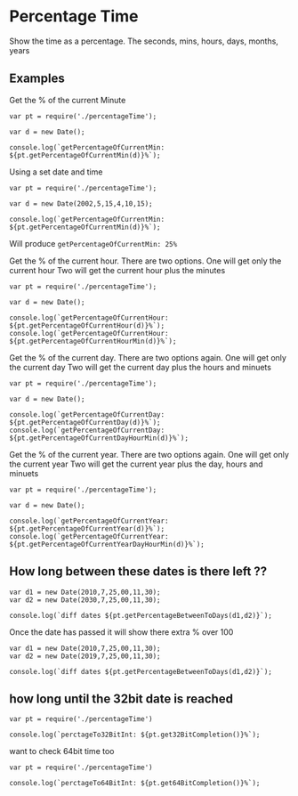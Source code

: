 # Percentage Time
Show the time as a percentage.
The seconds, mins, hours, days, months, years

## Examples
Get the % of the current Minute

```
var pt = require('./percentageTime');

var d = new Date();

console.log(`getPercentageOfCurrentMin: ${pt.getPercentageOfCurrentMin(d)}%`);
```
Using a set date and time

```
var pt = require('./percentageTime');

var d = new Date(2002,5,15,4,10,15);

console.log(`getPercentageOfCurrentMin: ${pt.getPercentageOfCurrentMin(d)}%`);
```
Will produce `getPercentageOfCurrentMin: 25%`

Get the % of the current hour. There are two options.
One will get only the current hour
Two will get the current hour plus the minutes

```
var pt = require('./percentageTime');

var d = new Date();

console.log(`getPercentageOfCurrentHour: ${pt.getPercentageOfCurrentHour(d)}%`);
console.log(`getPercentageOfCurrentHour: ${pt.getPercentageOfCurrentHourMin(d)}%`);
```

Get the % of the current day. There are two options again.
One will get only the current day
Two will get the current day plus the hours and minuets

```
var pt = require('./percentageTime');

var d = new Date();

console.log(`getPercentageOfCurrentDay: ${pt.getPercentageOfCurrentDay(d)}%`);
console.log(`getPercentageOfCurrentDay: ${pt.getPercentageOfCurrentDayHourMin(d)}%`);
```

Get the % of the current year. There are two options again.
One will get only the current year
Two will get the current year plus the day, hours and minuets

```
var pt = require('./percentageTime');

var d = new Date();

console.log(`getPercentageOfCurrentYear: ${pt.getPercentageOfCurrentYear(d)}%`);
console.log(`getPercentageOfCurrentYear: ${pt.getPercentageOfCurrentYearDayHourMin(d)}%`);
```

## How long between these dates is there left ??

```
var d1 = new Date(2010,7,25,00,11,30);
var d2 = new Date(2030,7,25,00,11,30);

console.log(`diff dates ${pt.getPercentageBetweenToDays(d1,d2)}`);

```
Once the date has passed it will show there extra % over 100

```
var d1 = new Date(2010,7,25,00,11,30);
var d2 = new Date(2019,7,25,00,11,30);

console.log(`diff dates ${pt.getPercentageBetweenToDays(d1,d2)}`);

```

## how long until the 32bit date is reached
```
var pt = require('./percentageTime')

console.log(`perctageTo32BitInt: ${pt.get32BitCompletion()}%`);
```
want to check 64bit time too
```
var pt = require('./percentageTime')

console.log(`perctageTo64BitInt: ${pt.get64BitCompletion()}%`);
```
